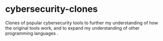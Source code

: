 # cybersecurity-clones
Clones of popular cybersecurity tools to further my understanding of how the original tools work, and to expand my understanding of other programming languages .
